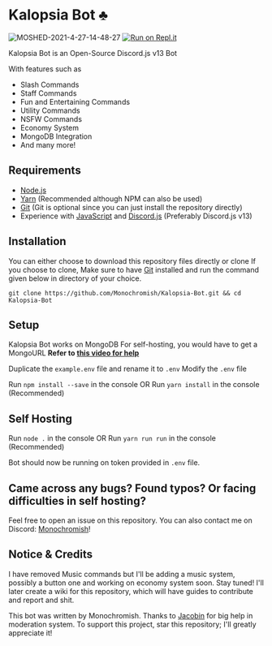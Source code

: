 # Kalopsia Bot ♣️

![MOSHED-2021-4-27-14-48-27](https://user-images.githubusercontent.com/79590499/116218250-f8a58800-a767-11eb-86fa-9c1ea5797100.jpg)
[![Run on Repl.it](https://replit.com/badge/github/Monochromish/Kalopsia-Bot)](https://repl.it/github/Monchromish/Kalopsia-Bot)

Kalopsia Bot is an Open-Source Discord.js v13 Bot

With features such as

- Slash Commands
- Staff Commands
- Fun and Entertaining Commands
- Utility Commands
- NSFW Commands
- Economy System
- MongoDB Integration
- And many more!

## Requirements

- [Node.js](https://nodejs.org)
- [Yarn](https://yarnpkg.com) (Recommended although NPM can also be used)
- [Git](https://git-scm.com) (Git is optional since you can just install the repository directly)
- Experience with [JavaScript](https://www.learn-js.org) and [Discord.js](https://discord.js.org) (Preferably Discord.js v13)

## Installation

You can either choose to download this repository files directly or clone
If you choose to clone, Make sure to have [Git](https://git-scm.com) installed and run the command given below in directory of your choice.

```console
git clone https://github.com/Monochromish/Kalopsia-Bot.git && cd Kalopsia-Bot
```

## Setup

Kalopsia Bot works on MongoDB
For self-hosting, you would have to get a MongoURL
**Refer to [this video for help](https://www.youtube.com/watch?v=8no3SktqagY)**

Duplicate the `example.env` file and rename it to `.env`
Modify the `.env` file

Run `npm install --save` in the console
OR
Run `yarn install` in the console (Recommended)

## Self Hosting

Run `node .` in the console
OR
Run `yarn run run` in the console (Recommended)

Bot should now be running on token provided in `.env` file.

## Came across any bugs? Found typos? Or facing difficulties in self hosting?

Feel free to open an issue on this repository. You can also contact me on Discord: [Monochromish](https://discord.com/users/500315184510795819)!

## Notice & Credits

I have removed Music commands but I'll be adding a music system, possibly a button one and working on economy system soon. Stay tuned!
I'll later create a wiki for this repository, which will have guides to contribute and report and shit.

This bot was written by Monochromish.
Thanks to [Jacobin](https://github.com/Jakob5358) for big help in moderation system.
To support this project, star this repository; I'll greatly appreciate it!
